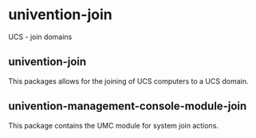 # univention-join
UCS - join domains

## univention-join
This packages allows for the joining of UCS computers to a UCS domain.

## univention-management-console-module-join
This package contains the UMC module for system join actions.
